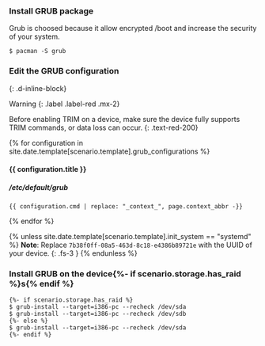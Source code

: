 ### Install GRUB package

Grub is choosed because it allow encrypted /boot and increase the security of your system.

```
$ pacman -S grub
```

### Edit the GRUB configuration
{: .d-inline-block}

Warning
{: .label .label-red .mx-2}

Before enabling TRIM on a device, make sure the device fully supports TRIM commands, or data loss can occur.
{: .text-red-200}

{% for configuration in site.date.template[scenario.template].grub_configurations %}
#### {{ configuration.title }}

##### /etc/default/grub
```
{{ configuration.cmd | replace: "_context_", page.context_abbr -}}
```
{% endfor %}

{% unless site.date.template[scenario.template].init_system == "systemd" %}
**Note**: Replace `7b38f0ff-08a5-463d-8c18-e4386b89721e` with the UUID of your device.
{: .fs-3 }
{% endunless %}

### Install GRUB on the device{%- if scenario.storage.has_raid %}s{% endif %}

```
{%- if scenario.storage.has_raid %}
$ grub-install --target=i386-pc --recheck /dev/sda
$ grub-install --target=i386-pc --recheck /dev/sdb
{%- else %}
$ grub-install --target=i386-pc --recheck /dev/sda
{%- endif %}
```
